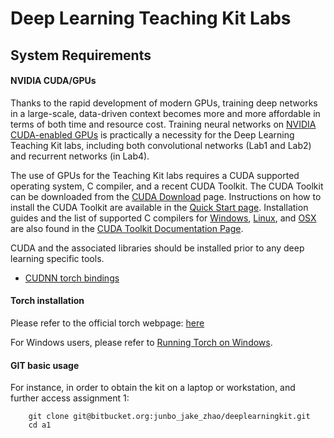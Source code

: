 Deep Learning Teaching Kit Labs
===

## System Requirements

#### NVIDIA CUDA/GPUs

Thanks to the rapid development of modern GPUs, training deep networks in a large-scale, data-driven context becomes more and more affordable in terms of both time and resource cost.
Training neural networks on [NVIDIA CUDA-enabled GPUs](https://developer.nvidia.com/cuda-gpus) is practically a necessity for the Deep Learning Teaching Kit labs, including both convolutional networks (Lab1 and Lab2) and recurrent networks (in Lab4).

The use of GPUs for the Teaching Kit labs requires a CUDA supported operating system, C compiler, and a recent CUDA Toolkit. The CUDA Toolkit can be downloaded
from the [CUDA Download](https://developer.nvidia.com/cuda-downloads) page. Instructions on how to install the CUDA Toolkit are available in the
[Quick Start page](http://docs.nvidia.com/cuda/cuda-quick-start-guide/index.html). Installation guides and the list of supported C compilers for [Windows](http://docs.nvidia.com/cuda/cuda-installation-guide-microsoft-windows/index.html), [Linux](http://docs.nvidia.com/cuda/cuda-installation-guide-linux/index.html), and
[OSX](http://docs.nvidia.com/cuda/cuda-installation-guide-mac-os-x/index.html) are also found in the [CUDA Toolkit Documentation Page](http://docs.nvidia.com/cuda/index.html).

CUDA and the associated libraries should be installed prior to any deep learning specific tools.

- [CUDNN torch bindings](https://github.com/soumith/cudnn.torch)

#### Torch installation
    
Please refer to the official torch webpage: [here](http://torch.ch/docs/getting-started.html) 

For Windows users, please refer to [Running Torch on Windows](https://github.com/torch/torch7/wiki/Windows#using-a-virtual-machine).
#### GIT basic usage

For instance, in order to obtain the kit on a laptop or workstation, and further access assignment 1:
```
    git clone git@bitbucket.org:junbo_jake_zhao/deeplearningkit.git
    cd a1
```